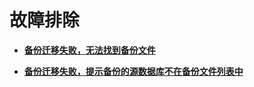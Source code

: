 # 故障排除<a name="drs_13_0001"></a>

-   **[备份迁移失败，无法找到备份文件](备份迁移失败-无法找到备份文件.md)**  

-   **[备份迁移失败，提示备份的源数据库不在备份文件列表中](备份迁移失败-提示备份的源数据库不在备份文件列表中.md)**  


